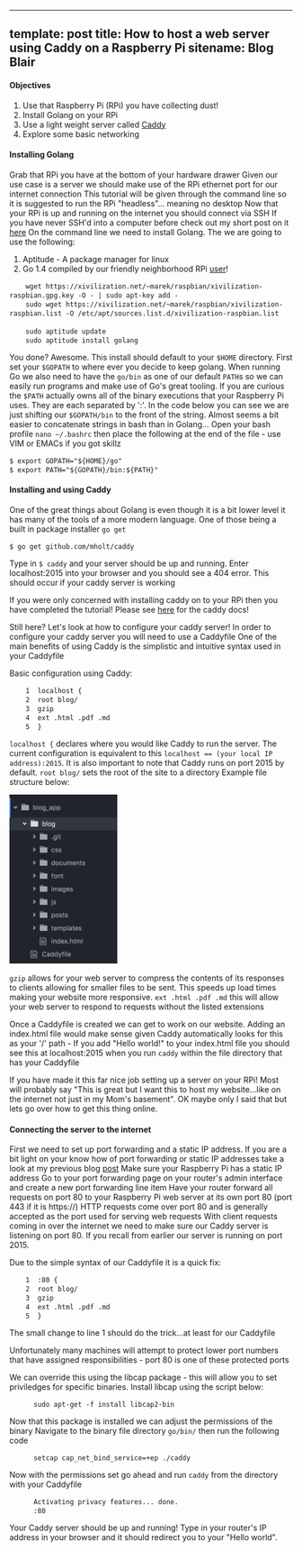   ---
template: post
title: How to host a web server using Caddy on a Raspberry Pi
sitename: Blog Blair
---

#### Objectives
1. Use that Raspberry Pi (RPi) you have collecting dust!
2. Install Golang on your RPi
3. Use a light weight server called [Caddy](https://caddyserver.com)
4. Explore some basic networking

#### Installing Golang

Grab that RPi you have at the bottom of your hardware drawer
Given our use case is a server we should make use of the RPi ethernet port for our internet connection
This tutorial will be given through the command line so it is suggested to run the RPi "headless"... meaning no desktop
Now that your RPi is up and running on the internet you should connect via SSH
If you have never SSH'd into a computer before check out my short post on it [here](/how_to_ssh)
On the command line we need to install Golang. The we are going to use the following:

1. Aptitude - A package manager for linux
2. Go 1.4 compiled by our friendly neighborhood RPi [user](https://xivilization.net/~marek/blog/2015/05/04/go-1-dot-4-2-for-raspberry-pi/)!

````
    wget https://xivilization.net/~marek/raspbian/xivilization-raspbian.gpg.key -O - | sudo apt-key add -
    sudo wget https://xivilization.net/~marek/raspbian/xivilization-raspbian.list -O /etc/apt/sources.list.d/xivilization-raspbian.list

    sudo aptitude update
    sudo aptitude install golang
````

You done? Awesome. This install should default to your `$HOME` directory.
First set your `$GOPATH` to where ever you decide to keep golang.
When running Go we also need to have the `go/bin` as one of our default `PATH`s so we can easily run programs and make use of Go's great tooling.
If you are curious the `$PATH` actually owns all of the binary executions that your Raspberry Pi uses. They are each separated by ':'. In the code below you can see we are just shifting our `$GOPATH/bin` to the front of the string. Almost seems a bit easier to concatenate strings in bash than in Golang...
Open your bash profile `nano ~/.bashrc` then place the following at the end of the file - use VIM or EMACs if you got skillz

  ````
  $ export GOPATH="${HOME}/go"
  $ export PATH="${GOPATH}/bin:${PATH}"
  ````

#### Installing and using Caddy

  One of the great things about Golang is even though it is a bit lower level it has many of the tools of a more modern language. One of those being a built in package installer `go get`

  ````
  $ go get github.com/mholt/caddy
  ````

  Type in `$ caddy` and your server should be up and running. Enter localhost:2015 into your browser and you should see a 404 error. This should occur if your caddy server is working

  If you were only concerned with installing caddy on to your RPi then you have completed the tutorial! Please see [here](https://caddyserver.com/docs) for the caddy docs!

  Still here? Let's look at how to configure your caddy server!
  In order to configure your caddy server you will need to use a Caddyfile
  One of the main benefits of using Caddy is the simplistic and intuitive syntax used in your Caddyfile

  Basic configuration using Caddy:

```
    1  localhost {
    2  root blog/
    3  gzip
    4  ext .html .pdf .md
    5  }
```

`localhost {` declares where you would like Caddy to run the server.
The current configuration is equivalent to this `localhost == (your local IP address):2015`. It is also important to note that Caddy runs on port 2015 by default.
`root blog/` sets the root of the site to a directory
Example file structure below:

<img src="/images/Caddy_file_struct.png" height="300px"/>
  <!-- ![Caddy file structure](/images/Caddy_file_struct.png) -->

`gzip` allows for your web server to compress the contents of its responses to clients allowing for smaller files to be sent. This speeds up load times making your website more responsive.
`ext .html .pdf .md` this will allow your web server to respond to requests without the listed extensions

  Once a Caddyfile is created we can get to work on our website. Adding an index.html file would make sense given Caddy automatically looks for this as your '/' path
    - If you add "Hello world!" to your index.html file you should see this at localhost:2015 when you run `caddy` within the file directory that has your Caddyfile

  If you have made it this far nice job setting up a server on your RPi! Most will probably say "This is great but I want this to host my website...like on the internet not just in my Mom's basement". OK maybe only I said that but lets go over how to get this thing online.

#### Connecting the server to the internet

First we need to set up port forwarding and a static IP address. If you are a bit light on your know how of port forwarding or static IP addresses take a look at my previous blog [post](how_to_ssh)
Make sure your Raspberry Pi has a static IP address
Go to your port forwarding page on your router's admin interface and create a new port forwarding line item
Have your router forward all requests on port 80 to your Raspberry Pi web server at its own port 80 (port 443 if it is https://)
HTTP requests come over port 80 and is generally accepted as the port used for serving web requests
With client requests coming in over the internet we need to make sure our Caddy server is listening on port 80. If you recall from earlier our server is running on port 2015.


Due to the simple syntax of our Caddyfile it is a quick fix:

```
    1  :80 {
    2  root blog/
    3  gzip
    4  ext .html .pdf .md
    5  }
```
The small change to line 1 should do the trick...at least for our Caddyfile

Unfortunately many machines will attempt to protect lower port numbers that have assigned responsibilities - port 80 is one of these protected ports

We can override this using the libcap package - this will allow you to set priviledges for specific binaries. Install libcap using the script below:
```
      sudo apt-get -f install libcap2-bin
```
  Now that this package is installed we can adjust the permissions of the binary
  Navigate to the binary file directory `go/bin/` then run the following code

```
      setcap cap_net_bind_service=+ep ./caddy
```

  Now with the permissions set go ahead and run `caddy` from the directory with your Caddyfile


```
      Activating privacy features... done.
      :80
```

  Your Caddy server should be up and running! Type in your router's IP address in your browser and it should redirect you to your "Hello world".

<!--
go through how to set up custom caddy (modifying/rebuilding the binary)
- git pull
- markdown
- templates -->
